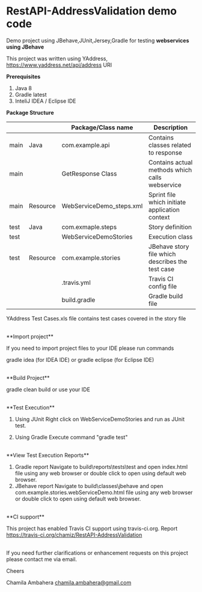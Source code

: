 # RestAPI-AddressValidation demo code
Demo project using JBehave,JUnit,Jersey,Gradle for testing **webservices using JBehave**

This project was written using YAddress, https://www.yaddress.net/api/address  URI

**Prerequisites**
1. Java 8 
2. Gradle latest
3. InteliJ IDEA / Eclipse IDE

**Package Structure**

|    |          |Package/Class name       | Description                                      |
|----|----------|--------------------------|-------------------------------------------------|
|main| Java     | com.example.api          | Contains classes related to response            |
|main|          | GetResponse Class        | Contains actual methods which calls webservice  |
|main| Resource | WebServiceDemo_steps.xml | Sprint file which initiate application context  |
|test| Java     | com.exmaple.steps        | Story definition                                |  
|test|          | WebServiceDemoStories    | Execution class                                 | 
|test| Resource | com.example.stories      | JBehave story file which describes the test case|
|    |          |.travis.yml               | Travis CI config file                           |
|    |          | build.gradle             | Gradle build file                               |

YAddress Test Cases.xls file contains test cases covered in the story file


 <br /> 
**Import project**

If you need to import project files to your IDE please run commands

gradle idea (for IDEA IDE) or
gradle eclipse (for Eclipse IDE)

 <br /> 
**Build Project**

gradle clean build or use your IDE

 <br /> 
**Test Execution**

1. Using JUnit
Right click on WebServiceDemoStories and run as JUnit test.

2. Using Gradle
Execute command "gradle test"

 <br /> 
**View Test Execution Reports**

1. Gradle report
    Navigate to build\reports\tests\test and open index.html file using any web browser or double click to open using default web browser.
2. JBehave report
    Navigate to build\classes\jbehave and open com.example.stories.webServiceDemo.html file using any web browser or double click to open using default web browser. 

 <br /> 
**CI support**

This project has enabled Travis CI support using travis-ci.org. Report
https://travis-ci.org/chamiz/RestAPI-AddressValidation


 <br /> 
If you need further clarifications or enhancement requests on this project please contact me via email.

Cheers

Chamila Ambahera
chamila.ambahera@gmail.com
